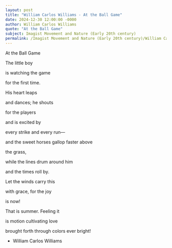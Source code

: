 ```yaml
---
layout: post
title: "William Carlos Williams - At the Ball Game"
date: 2024-12-30 12:00:00 -0000
author: William Carlos Williams
quote: "At the Ball Game"
subject: Imagist Movement and Nature (Early 20th century)
permalink: /Imagist Movement and Nature (Early 20th century)/William Carlos Williams/William Carlos Williams - At the Ball Game
---
```


At the Ball Game

The little boy

is watching the game

for the first time.

His heart leaps

and dances; he shouts

for the players

and is excited by

every strike and every run—

and the sweet horses
gallop faster above

the grass,

while the lines
drum around him

and the times roll by.

Let the winds carry this

with grace, for the joy

is now!

That is summer. Feeling it

is motion cultivating love

brought forth through colors ever bright!

- William Carlos Williams
